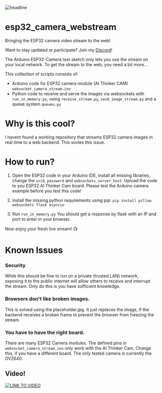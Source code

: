 ![headline](/images/headline.jpg)


# esp32_camera_webstream
Bringing the ESP32 camera video stream to the web!

Want to stay updated or participate? Join my [Discord](https://discord.com/invite/rerCyqAcrw)!

The Arduino ESP32-Camera test sketch only lets you use the stream on your local network. To get the stream to the web, you need a bit more...

This collection of scripts consists of:
 - Arduino code for ESP32 camera module (AI Thinker CAM) `websocket_camera_stream.ino`
 - Python code to receive and serve the images via websockets with `run_in_memory.py`, using `receive_stream.py`, `send_image_stream.py` and a queue system `queueu.py`


 # Why is this cool?
I havent found a working repository that streams ESP32 camera images in real time to a web backend. This sovles this issue.

# How to run?
1. Open the ESP32 code in your Arduino IDE, install all missing libraries, change the `ssid`, `password` and `websockets_server_host`.
Upload the code to you ESP32 AI Thinker Cam board. Please test the Arduino camera example before you test this code!

2. Install the missing python requirements using pip: `pip install pillow websockets flask asyncio`

3. Run `run_in_memory.py`
You should get a response by flask with an IP and port to enter in your browser.

Now enjoy your fresh live stream! 📺



# Known Issues

### Security
While this should be fine to run on a private (trusted LAN) network, exposing it to the public internet will allow others to receive and interrupt the stream. Only do this is you have sufficient knowledge.

### Browsers don't like broken images.
This is solved using the placeholder.jpg. It just replaces the image, if the backend receives a broken frame to prevent the browser from freezing the stream.

### You have to have the right board.
There are many ESP32 Camera modules. The defined pins in `websocket_camera_stream.ino` only work with the AI Thinker Cam. Change this, if you have a different board. The only tested camera is currently the OV2640.


## Video!
[![LINK TO VIDEO](https://img.youtube.com/vi/cdjgs48OQ6E/0.jpg)](https://www.youtube.com/watch?v=cdjgs48OQ6E)
